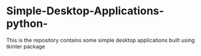 # Simple-Desktop-Applications-python-
This is the repository contains some simple desktop applications built using tkinter package
